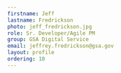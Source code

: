 ```yaml
---
firstname: Jeff
lastname: Fredrickson
photo: jeff_fredrickson.jpg
role: Sr. Developer/Agile PM
group: GSA Digital Service
email: jeffrey.fredrickson@gsa.gov
layout: profile
ordering: 10
---
```

